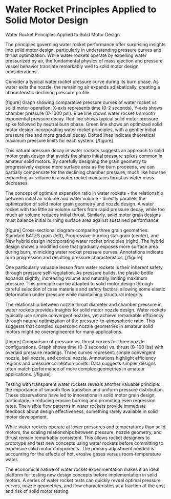 # Water Rocket Principles Applied to Solid Motor Design

Water Rocket Principles Applied to Solid Motor Design

The principles governing water rocket performance offer surprising insights into solid motor design, particularly in understanding pressure curves and thrust optimization. While water rockets operate by expelling water pressurized by air, the fundamental physics of mass ejection and pressure vessel behavior translate remarkably well to solid motor design considerations.

Consider a typical water rocket pressure curve during its burn phase. As water exits the nozzle, the remaining air expands adiabatically, creating a characteristic declining pressure profile.

[figure]
Graph showing comparative pressure curves of water rocket vs solid motor operation. X-axis represents time (0-2 seconds), Y-axis shows chamber pressure (0-1000 psi). Blue line shows water rocket's smooth exponential pressure decay. Red line shows typical solid motor pressure spike followed by neutral burn phase. Green line shows an optimized solid motor design incorporating water rocket principles, with a gentler initial pressure rise and more gradual decay. Dotted lines indicate theoretical maximum pressure limits for each system.
[/figure]

This natural pressure decay in water rockets suggests an approach to solid motor grain design that avoids the sharp initial pressure spikes common in amateur solid motors. By carefully designing the grain geometry to progressively expose more surface area as the burn proceeds, we can partially compensate for the declining chamber pressure, much like how the expanding air volume in a water rocket maintains thrust as water mass decreases.

The concept of optimum expansion ratio in water rockets - the relationship between initial air volume and water volume - directly parallels the optimization of solid motor grain geometry and nozzle design. A water rocket with too little air volume suffers from rapid pressure decay, while too much air volume reduces initial thrust. Similarly, solid motor grain designs must balance initial burning surface area against sustained performance.

[figure]
Cross-sectional diagram comparing three grain geometries: Standard BATES grain (left), Progressive-burning star grain (center), and New hybrid design incorporating water rocket principles (right). The hybrid design shows a modified core that gradually exposes more surface area during burn, mimicking water rocket pressure curves. Annotations indicate burn progression and resulting pressure characteristics.
[/figure]

One particularly valuable lesson from water rockets is their inherent safety through pressure self-regulation. As pressure builds, the plastic bottle expands slightly, increasing volume and naturally limiting maximum pressure. This principle can be adapted to solid motor design through careful selection of case materials and safety factors, allowing some elastic deformation under pressure while maintaining structural integrity.

The relationship between nozzle throat diameter and chamber pressure in water rockets provides insights for solid motor nozzle design. Water rockets typically use simple convergent nozzles, yet achieve remarkable efficiency through natural optimization of the pressure-to-atmospheric ratio. This suggests that complex supersonic nozzle geometries in amateur solid motors might be overengineered for many applications.

[figure]
Comparison of pressure vs. thrust curves for three nozzle configurations. Graph shows time (0-3 seconds) vs. thrust (0-100 lbs) with overlaid pressure readings. Three curves represent: simple convergent nozzle, bell nozzle, and conical nozzle. Annotations highlight efficiency regions and pressure correlation points. Data suggests simpler designs often match performance of more complex geometries in amateur applications.
[/figure]

Testing with transparent water rockets reveals another valuable principle: the importance of smooth flow transition and uniform pressure distribution. These observations have led to innovations in solid motor grain design, particularly in reducing erosive burning and promoting even regression rates. The visible flow patterns in water rockets provide immediate feedback about design effectiveness, something rarely available in solid motor development.

While water rockets operate at lower pressures and temperatures than solid motors, the scaling relationships between pressure, nozzle geometry, and thrust remain remarkably consistent. This allows rocket designers to prototype and test new concepts using water rockets before committing to expensive solid motor components. The primary adjustment needed is accounting for the effects of hot, erosive gases versus room-temperature water.

The economical nature of water rocket experimentation makes it an ideal platform for testing new design concepts before implementation in solid motors. A series of water rocket tests can quickly reveal optimal pressure curves, nozzle geometries, and flow characteristics at a fraction of the cost and risk of solid motor testing.